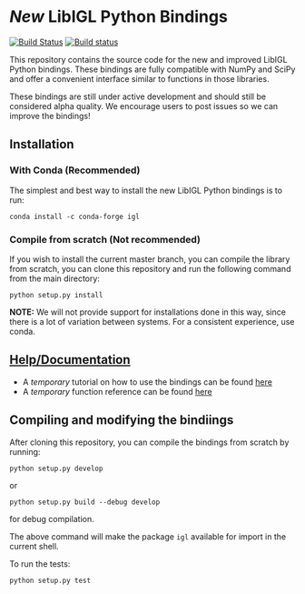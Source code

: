# *New* LibIGL Python Bindings
[![Build Status](https://travis-ci.com/geometryprocessing/libigl-python-bindings.svg?branch=master)](https://travis-ci.com/geometryprocessing/libigl-python-bindings)
[![Build status](https://ci.appveyor.com/api/projects/status/gti6d6encnc6akvr?svg=true)](https://ci.appveyor.com/project/teseoch/libigl-python-bindings)

This repository contains the source code for the new and improved LibIGL Python bindings. These bindings are fully compatible with NumPy and SciPy and offer a convenient interface similar to functions in those libraries.

These bindings are still under active development and should still be considered alpha quality. We encourage users to post issues so we can improve the bindings!

## Installation

### With Conda (Recommended)
The simplest and best way to install the new LibIGL Python bindings is to run:
```
conda install -c conda-forge igl
```

### Compile from scratch (Not recommended)
If you wish to install the current master branch, you can compile the library from scratch, you can clone this repository and run the following command from the main directory:
```
python setup.py install
```

**NOTE:** We will not provide support for installations done in this way, since there is a lot of variation between systems. For a consistent experience, use conda.

## [Help/Documentation](https://geometryprocessing.github.io/libigl-python-bindings/tutorials/)
* A *temporary* tutorial on how to use the bindings can be found [here](https://geometryprocessing.github.io/libigl-python-bindings/tutorials/)
* A *temporary* function reference can be found [here](https://geometryprocessing.github.io/libigl-python-bindings/igl_docs/)


## Compiling and modifying the bindiings
After cloning this repository, you can compile the bindings from scratch by running:
```
python setup.py develop
```
or
```
python setup.py build --debug develop
```
for debug compilation.

The above command will make the package `igl` available for import in the current shell.

To run the tests:
```
python setup.py test
```



